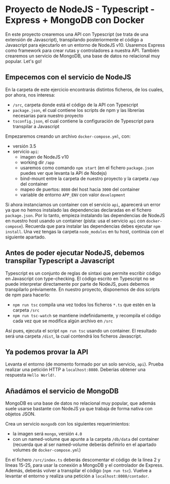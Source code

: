 # Proyecto de NodeJS - Typescript - Express + MongoDB con Docker
En este proyecto crearemos una API con Typescript (se trata de una extensión de Javascript), transpilando posteriormente el código a Javascript para ejecutarlo en un entorno de NodeJS v10. Usaremos Express como framework para crear rutas y controladores a nuestra API. También crearemos un servicio de MongoDB, una base de datos no relacional muy popular. Let's go!

## Empecemos con el servicio de NodeJS
En la carpeta de este ejercicio encontrarás distintos ficheros, de los cuales, por ahora, nos interesa:

- `/src`, carpeta donde está el código de la API con Typescript
- `package.json`, el cual contiene los scripts de npm y las librerías necesarias para nuestro proyecto
- `tsconfig.json`, el cual contiene la configuración de Typescript para transpilar a Javascript

Empezaremos creando un archivo `docker-compose.yml`, con:
- versión 3.5
- servicio `api`:
    - imagen de NodeJS v10
    - working dir `/app`
    - usaremos como comando `npm start` (en el fichero `package.json` puedes ver que levanta la API de Nodejs)
    - bind-mount entre la carpeta de nuestro proyecto y la carpeta `/app` del container
    - mapeo de puertos: `8080` del host hacia `3000` del container
    - variable de entorno `APP_ENV` con valor `development`

Si ahora instanciamos un container con el servicio `api`, aparecerá un error ya que no hemos instalado las dependencias declaradas en el fichero `package.json`. Por lo tanto, empieza instalando las dependencias de NodeJS en nuestro host usando un container (pista: usa el servicio `api` con `docker-compose`). Recuerda que para instalar las dependencias debes ejecutar `npm install`. Una vez tengas la carpeta `node_modules` en tu host, continúa con el siguiente apartado.

## Antes de poder ejecutar NodeJS, debemos transpilar Typescript a Javascript
Typescript es un conjunto de reglas de sintaxi que permite escribir código en Javascript con type-checking. El código escrito en Typescript no se puede interpretar directamente por parte de NodeJS, pues debemos transpilarlo préviamente. En nuestro proyecto, disponemos de dos scripts de npm para hacerlo:
- `npm run tsc` compila una vez todos los ficheros `*.ts` que estén en la carpeta `/src`
- `npm run tsc-watch` se mantiene indefinidamente, y recompila el código cada vez que se modifica algún archivo en `/src`

Así pues, ejecuta el script `npm run tsc` usando un container. El resultado será una carpeta `/dist`, la cual contendrá los ficheros Javascript.

## Ya podemos provar la API
Levanta el entorno (de momento formado por un solo servicio, `api`). Prueba realizar una petición HTTP a `localhost:8080`. Deberías obtener una respuesta `Hello World!`.

## Añadámos el servicio de MongoDB
MongoDB es una base de datos no relacional muy popular, que además suele usarse bastante con NodeJS ya que trabaja de forma nativa con objetos JSON.

Crea un servicio `mongodb` con los siguientes requerimientos:
- la imagen será `mongo`, versión `4.0`
- con un named-volume que apunte a la carpeta `/db/data` del container (recuerda que al ser named-volume deberás definirlo en el apartado volumes de `docker-compose.yml`)

En el fichero `/src/index.ts` deberás descomentar el código de la línea 2 y líneas 15-25, para usar la conexión a MongoDB y el controlador de Express. Además, deberás volver a transpilar el código (`npm run tsc`). Vuelve a levantar el entorno y realiza una petición a `localhost:8080/contador`.
